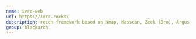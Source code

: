 ```yaml
---
name: ivre-web
url: https://ivre.rocks/
description: recon framework based on Nmap, Masscan, Zeek (Bro), Argus, Netflow,... (web application) URL : https://ivre.rocks/ Groups : blackarch blackarch-recon blackarch-networking
group: blackarch
---
```

